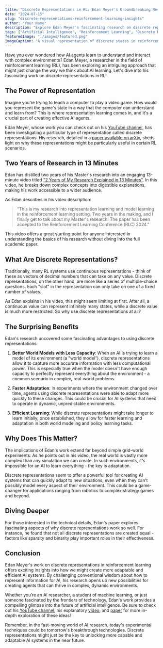 ```yaml
---
title: "Discrete Representations in RL: Edan Meyer's Groundbreaking Research"
date: "2024-07-15"
slug: "discrete-representations-reinforcement-learning-insights"
author: "Your Name"
description: "Explore Edan Meyer's fascinating research on discrete representations in reinforcement learning, and discover how this approach could revolutionize AI adaptability and efficiency."
tags: ["Artificial Intelligence", "Reinforcement Learning", "Discrete Representations", "Edan Meyer", "AI Research"]
featuredImage: "./images/featured.png"
imageCaption: "A visual representation of discrete states in reinforcement learning, inspired by Edan Meyer's research"
---
```


Have you ever wondered how AI agents learn to understand and interact with complex environments? Edan Meyer, a researcher in the field of reinforcement learning (RL), has been exploring an intriguing approach that might just change the way we think about AI learning. Let's dive into his fascinating work on discrete representations in RL!

## The Power of Representation

Imagine you're trying to teach a computer to play a video game. How would you represent the game's state in a way that the computer can understand and learn from? This is where representation learning comes in, and it's a crucial part of creating effective AI agents.

Edan Meyer, whose work you can check out on his [YouTube channel](https://www.youtube.com/@EdanMeyer), has been investigating a particular type of representation called discrete representations. His research, detailed in a [paper available on arXiv](https://arxiv.org/abs/2312.01203), sheds light on why these representations might be particularly useful in certain RL scenarios.

## Two Years of Research in 13 Minutes

Edan has distilled two years of his Master's research into an engaging 13-minute video titled ["2 Years of My Research Explained in 13 Minutes"](https://www.youtube.com/watch?v=s8RqGlU5HEs). In this video, he breaks down complex concepts into digestible explanations, making his work accessible to a wider audience.

As Edan describes in his video description:

> "This is my research into representation learning and model learning in the reinforcement learning setting. Two years in the making, and I finally get to talk about my Master's research! The paper has been accepted to the Reinforcement Learning Conference (RLC) 2024."

This video offers a great starting point for anyone interested in understanding the basics of his research without diving into the full academic paper.

## What Are Discrete Representations?

Traditionally, many RL systems use continuous representations - think of these as vectors of decimal numbers that can take on any value. Discrete representations, on the other hand, are more like a series of multiple-choice questions. Each "slot" in the representation can only take on one of a fixed number of values.

As Edan explains in his video, this might seem limiting at first. After all, a continuous value can represent infinitely many states, while a discrete value is much more restricted. So why use discrete representations at all?

## The Surprising Benefits

Edan's research uncovered some fascinating advantages to using discrete representations:

1. **Better World Models with Less Capacity**: When an AI is trying to learn a model of its environment (a "world model"), discrete representations allow it to capture more accurate information with less computational power. This is especially true when the model doesn't have enough capacity to perfectly represent everything about the environment - a common scenario in complex, real-world problems.

2. **Faster Adaptation**: In experiments where the environment changed over time, agents using discrete representations were able to adapt more quickly to these changes. This could be crucial for AI systems that need to operate in dynamic, unpredictable environments.

3. **Efficient Learning**: While discrete representations might take longer to learn initially, once established, they allow for faster learning and adaptation in both world modeling and policy learning tasks.

## Why Does This Matter?

The implications of Edan's work extend far beyond simple grid-world experiments. As he points out in his video, the real world is vastly more complex than any simulation we can create. In such environments, it's impossible for an AI to learn everything - the key is adaptation.

Discrete representations seem to offer a powerful tool for creating AI systems that can quickly adapt to new situations, even when they can't possibly model every aspect of their environment. This could be a game-changer for applications ranging from robotics to complex strategy games and beyond.

## Diving Deeper

For those interested in the technical details, Edan's paper explores fascinating aspects of why discrete representations work so well. For instance, he found that not all discrete representations are created equal - factors like sparsity and binarity play important roles in their effectiveness.

## Conclusion

Edan Meyer's work on discrete representations in reinforcement learning offers exciting insights into how we might create more adaptable and efficient AI systems. By challenging conventional wisdom about how to represent information for AI, his research opens up new possibilities for creating agents that can thrive in complex, dynamic environments.

Whether you're an AI researcher, a student of machine learning, or just someone fascinated by the frontiers of technology, Edan's work provides a compelling glimpse into the future of artificial intelligence. Be sure to check out his [YouTube channel](https://www.youtube.com/@EdanMeyer), his explanatory [video](https://www.youtube.com/watch?v=s8RqGlU5HEs), and [paper](https://arxiv.org/abs/2312.01203) for more in-depth exploration of these ideas!

Remember, in the fast-moving world of AI research, today's experimental techniques could be tomorrow's breakthrough technologies. Discrete representations might just be the key to unlocking more capable and adaptable AI systems in the near future.
